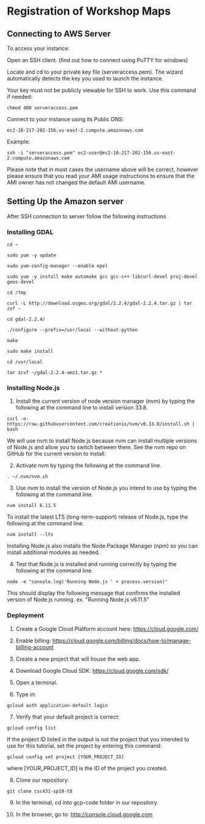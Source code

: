 # Registration of Workshop Maps
## Connecting to AWS Server
To access your instance:

Open an SSH client. (find out how to connect using PuTTY for windows)

Locate and cd to your private key file (serveraccess.pem). The wizard automatically detects the key you used to launch the instance.

Your key must not be publicly viewable for SSH to work. Use this command if needed:
```
chmod 400 serveraccess.pem
```
Connect to your instance using its Public DNS:
```
ec2-18-217-202-156.us-east-2.compute.amazonaws.com
```
Example:
```
ssh -i "serveraccess.pem" ec2-user@ec2-18-217-202-156.us-east-2.compute.amazonaws.com
```

Please note that in most cases the username above will be correct, however please ensure that you read your AMI usage instructions to ensure that the AMI owner has not changed the default AMI username.

## Setting Up the Amazon server

After SSH connection to server follow the following instructions

### Installing GDAL
  ```
  cd ~
  ```
  ```
  sudo yum -y update
  ```
  ```
  sudo yum-config-manager --enable epel
  ```
  ```
  sudo yum -y install make automake gcc gcc-c++ libcurl-devel proj-devel geos-devel
  ```
  ```
  cd /tmp
  ```
  ```
  curl -L http://download.osgeo.org/gdal/2.2.4/gdal-2.2.4.tar.gz | tar zxf -
  ```
  ```
  cd gdal-2.2.4/
  ```
  ```
  ./configure --prefix=/usr/local --without-python
  ```
  ```
  make
  ```
  ```
  sudo make install
  ```
  ```
  cd /usr/local
  ```
  ```
  tar zcvf ~/gdal-2.2.4-amz1.tar.gz *
  ```
### Installing Node.js
  1) Install the current version of node version manager (nvm) by typing the following at the command line to install version 33.8.
  ```
  curl -o- https://raw.githubusercontent.com/creationix/nvm/v0.33.8/install.sh | bash
  ```
  We will use nvm to install Node.js because nvm can install multiple versions of Node.js and allow you to switch between them. See the nvm repo on GitHub for the current version to install.
  
  2) Activate nvm by typing the following at the command line.
  ```
  . ~/.nvm/nvm.sh
  ```
  
  3) Use nvm to install the version of Node.js you intend to use by typing the following at the command line.
  ```
  nvm install 6.11.5
  ```
  To install the latest LTS (long-term-support) release of Node.js, type the following at the command line.
  ```
  nvm install --lts
  ```
  Installing Node.js also installs the Node Package Manager (npm) so you can install additional modules as needed.
  
  4) Test that Node.js is installed and running correctly by typing the following at the command line.
  ```
  node -e "console.log('Running Node.js ' + process.version)"
  ```
  This should display the following message that confirms the installed version of Node.js running.
  ex. "Running Node.js v6.11.5"

### Deployment
  1) Create a Google Cloud Platform account here: https://cloud.google.com/
  
  2) Enable billing: https://cloud.google.com/billing/docs/how-to/manage-billing-account
  
  3) Create a new project that will house the web app.
  
  4) Download Google Cloud SDK: https://cloud.google.com/sdk/
  
  5) Open a terminal.
  
  6) Type in:
   ```
   gcloud auth application-default login
   ```
  7) Verify that your default project is correct:

    gcloud config list
 
   If the project ID listed in the output is not the project that you intended to use for this tutorial, set the project by entering this command:

    gcloud config set project [YOUR_PROJECT_ID]
where [YOUR_PROJECT_ID] is the ID of the project you created.

  8) Clone our repository: 
  ```
  git clone csc431-sp18-t8
  ```
  9) In the terminal, cd into gcp-code folder in our repository.
  
  10) In the browser, go to: http://console.cloud.google.com
  
  
